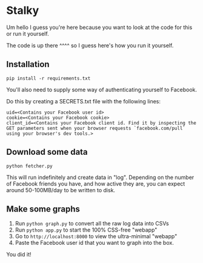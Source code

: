 
Stalky
=====

Um hello I guess you're here because you want to look at the code for this or run it yourself. 

The code is up there ^^^^ so I guess here's how you run it yourself.

Installation
-----------

```pip install -r requirements.txt```

You'll also need to supply some way of authenticating yourself to Facebook.

Do this by creating a SECRETS.txt file with the following lines:

```
uid=<Contains your Facebook user id>
cookie=<Contains your Facebook cookie>
client_id=<Contains your Facebook client id. Find it by inspecting the GET parameters sent when your browser requests `facebook.com/pull` using your browser's dev tools.>
```

Download some data
------------------

```python fetcher.py```

This will run indefinitely and create data in "log".
Depending on the number of Facebook friends you have, and how active they are, you can expect around 50-100MB/day to be written to disk.

Make some graphs
----------------

1. Run `python graph.py` to convert all the raw log data into CSVs
2. Run `python app.py` to start the 100% CSS-free "webapp"
3. Go to `http://localhost:8000` to view the ultra-minimal "webapp"
4. Paste the Facebook user id that you want to graph into the box.

You did it!

